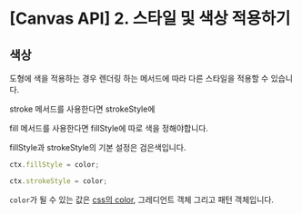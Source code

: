 # [Canvas API] 2. 스타일 및 색상 적용하기

## 색상

도형에 색을 적용하는 경우 렌더링 하는 메서드에 따라 다른 스타일을 적용할 수 있습니다.

stroke 메서드를 사용한다면 strokeStyle에

fill 메서드를 사용한다면 fillStyle에 따로 색을 정해야합니다.

fillStyle과 strokeStyle의 기본 설정은 검은색입니다.

```js
ctx.fillStyle = color;

ctx.strokeStyle = color;
```

`color`가 될 수 있는 값은 [css의 color](https://developer.mozilla.org/ko/docs/Web/CSS/color_value), 그레디언트 객체 그리고 패턴 객체입니다.
